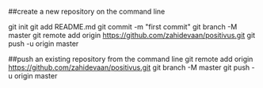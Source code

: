##create a new repository on the command line

git init
git add README.md
git commit -m "first commit"
git branch -M master
git remote add origin https://github.com/zahidevaan/positivus.git
git push -u origin master

##push an existing repository from the command line
git remote add origin https://github.com/zahidevaan/positivus.git
git branch -M master
git push -u origin master
